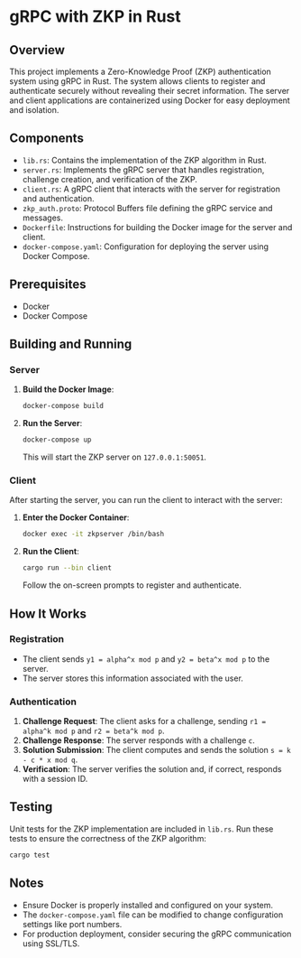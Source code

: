 # gRPC with ZKP in Rust

## Overview

This project implements a Zero-Knowledge Proof (ZKP) authentication system using gRPC in Rust. The system allows clients to register and authenticate securely without revealing their secret information. The server and client applications are containerized using Docker for easy deployment and isolation.

## Components

- `lib.rs`: Contains the implementation of the ZKP algorithm in Rust.
- `server.rs`: Implements the gRPC server that handles registration, challenge creation, and verification of the ZKP.
- `client.rs`: A gRPC client that interacts with the server for registration and authentication.
- `zkp_auth.proto`: Protocol Buffers file defining the gRPC service and messages.
- `Dockerfile`: Instructions for building the Docker image for the server and client.
- `docker-compose.yaml`: Configuration for deploying the server using Docker Compose.

## Prerequisites

- Docker
- Docker Compose

## Building and Running

### Server

1. **Build the Docker Image**:
   ```bash
   docker-compose build
   ```

2. **Run the Server**:
   ```bash
   docker-compose up
   ```

   This will start the ZKP server on `127.0.0.1:50051`.

### Client

After starting the server, you can run the client to interact with the server:

1. **Enter the Docker Container**:
   ```bash
   docker exec -it zkpserver /bin/bash
   ```

2. **Run the Client**:
   ```bash
   cargo run --bin client
   ```

   Follow the on-screen prompts to register and authenticate.

## How It Works

### Registration

- The client sends `y1 = alpha^x mod p` and `y2 = beta^x mod p` to the server.
- The server stores this information associated with the user.

### Authentication

1. **Challenge Request**: The client asks for a challenge, sending `r1 = alpha^k mod p` and `r2 = beta^k mod p`.
2. **Challenge Response**: The server responds with a challenge `c`.
3. **Solution Submission**: The client computes and sends the solution `s = k - c * x mod q`.
4. **Verification**: The server verifies the solution and, if correct, responds with a session ID.

## Testing

Unit tests for the ZKP implementation are included in `lib.rs`. Run these tests to ensure the correctness of the ZKP algorithm:

```bash
cargo test
```

## Notes

- Ensure Docker is properly installed and configured on your system.
- The `docker-compose.yaml` file can be modified to change configuration settings like port numbers.
- For production deployment, consider securing the gRPC communication using SSL/TLS.
